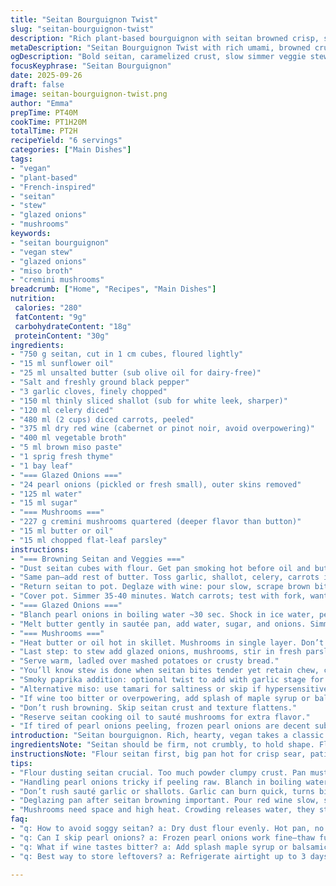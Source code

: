 ```yaml
---
title: "Seitan Bourguignon Twist"
slug: "seitan-bourguignon-twist"
description: "Rich plant-based bourguignon with seitan browned crisp, slow-simmered in red wine, veggie broth, and miso. Sweet glazed pearl onions, sautéed mushrooms, herbs. Adjusted veggie cuts, added smoked paprika for depth. Classic technique with flexible prep times centered on look and feel. Replace white leek with shallot for sharper punch. Highlights tactile cues like seitan crust, carrot softness, glazed onions translucent sheen, and mushroom brow sizzling. Handles common slip-ups: too bitter wine, stuck seitan. A hearty, plant-forward stew balancing savory umami and acid, layered textures in every bite."
metaDescription: "Seitan Bourguignon Twist with rich umami, browned crust seitan, slow-simmered carrots, glazed pearl onions, mushrooms, and smoky paprika depth in French-inspired style."
ogDescription: "Bold seitan, caramelized crust, slow simmer veggie stew with glazed onions, mushrooms, miso umami. Sharp shallots, smoky paprika tweak for layered savory punch."
focusKeyphrase: "Seitan Bourguignon"
date: 2025-09-26
draft: false
image: seitan-bourguignon-twist.png
author: "Emma"
prepTime: PT40M
cookTime: PT1H20M
totalTime: PT2H
recipeYield: "6 servings"
categories: ["Main Dishes"]
tags:
- "vegan"
- "plant-based"
- "French-inspired"
- "seitan"
- "stew"
- "glazed onions"
- "mushrooms"
keywords:
- "seitan bourguignon"
- "vegan stew"
- "glazed onions"
- "miso broth"
- "cremini mushrooms"
breadcrumb: ["Home", "Recipes", "Main Dishes"]
nutrition: 
 calories: "280"
 fatContent: "9g"
 carbohydrateContent: "18g"
 proteinContent: "30g"
ingredients:
- "750 g seitan, cut in 1 cm cubes, floured lightly"
- "15 ml sunflower oil"
- "25 ml unsalted butter (sub olive oil for dairy-free)"
- "Salt and freshly ground black pepper"
- "3 garlic cloves, finely chopped"
- "150 ml thinly sliced shallot (sub for white leek, sharper)"
- "120 ml celery diced"
- "480 ml (2 cups) diced carrots, peeled"
- "375 ml dry red wine (cabernet or pinot noir, avoid overpowering)"
- "400 ml vegetable broth"
- "5 ml brown miso paste"
- "1 sprig fresh thyme"
- "1 bay leaf"
- "=== Glazed Onions ==="
- "24 pearl onions (pickled or fresh small), outer skins removed"
- "125 ml water"
- "15 ml sugar"
- "=== Mushrooms ==="
- "227 g cremini mushrooms quartered (deeper flavor than button)"
- "15 ml butter or oil"
- "15 ml chopped flat-leaf parsley"
instructions:
- "=== Browning Seitan and Veggies ==="
- "Dust seitan cubes with flour. Get pan smoking hot before oil and butter in. Aim for even browning; no overcrowding or it steams. Crisp crust signals flavor locked in. Salt and pepper here—season early to draw moisture and also flavor the crust. When seitan’s golden and almost crunchy edges show, pull out. Rest to avoid soggy."
- "Same pan—add rest of butter. Toss garlic, shallot, celery, carrots in. Stir for 3-4 minutes. Smell has to open up, veggies softening. Salt and pepper at this stage enhances their natural sweetness. Watch garlic don’t burn, it turns bitter fast."
- "Return seitan to pot. Deglaze with wine: pour slow, scrape brown bits from bottom. That’s your base. Then broth, miso paste (stir till dissolved), thyme, bay leaf. Season again lightly; broth or wine vary in salt. Bring just to boil."
- "Cover pot. Simmer 35-40 minutes. Watch carrots; test with fork, want tender but not mushy. Stir occasionally to avoid sticking. Sauce will thicken slight, smell deepening, wine mellowing to soft tannins."
- "=== Glazed Onions ==="
- "Blanch pearl onions in boiling water ~30 sec. Shock in ice water, peel skins slip off easy. Small trick that saves time."
- "Melt butter gently in sautée pan, add water, sugar, and onions. Simmer on very low for 15-18 minutes until water evaporates and onions look translucent, shiny like little jewels. Salt and pepper here sharpen sweetness."
- "=== Mushrooms ==="
- "Heat butter or oil hot in skillet. Mushrooms in single layer. Don’t crowd—crowding releases water, they stew instead of brown. Salt once side is golden, flip carefully. Repeat until all browned nicely. Reserve."
- "Last step: to stew add glazed onions, mushrooms, stir in fresh parsley off heat. Stirring too long breaks texture."
- "Serve warm, ladled over mashed potatoes or crusty bread."
- "You’ll know stew is done when seitan bites tender yet retain chew, carrots yield without losing shape, and sauce is glossy without being watery or gluey."
- "Smoky paprika addition: optional twist to add with garlic stage for layered warmth. Use sparingly; a little goes a long way."
- "Alternative miso: use tamari for saltiness or skip if hypersensitive to soy. Adjust salt accordingly."
- "If wine too bitter or overpowering, add splash of maple syrup or balsamic vinegar to balance acid and round flavor."
- "Don’t rush browning. Skip seitan crust and texture flattens."
- "Reserve seitan cooking oil to sauté mushrooms for extra flavor."
- "If tired of pearl onions peeling, frozen pearl onions are decent substitute; thaw before glazing."
introduction: "Seitan bourguignon. Rich, hearty, vegan takes a classic meat dish and reboots it. Browning seitan is where magic sparks—gotta get that caramelized crust, else soggy stew lurks. Once liquid hits, it's a slow mellow ride, wine and miso doing a complex dance. Pearl onions? Skip skinning horror by blanching first. Mushrooms need sizzle, wait for that golden kiss. Time estimates only a guide; learn the signs: soft carrots not mush, shiny glaze on onions, thickened sauce coating spoon. Subtle tweaks I swear by: shallot for peppery lift, a touch of smoked paprika for warmth, because why not? Layer those flavors, push your usual limits."
ingredientsNote: "Seitan should be firm, not crumbly, to hold shape. Flour dusting key—too much—clumps, too little—no crust. Butter adds richness; substitute olive oil for dairy-free but expect less silk mouthfeel. White leek replaced by shallot; stronger aromatics, more bite. Carrots diced evenly to ensure uniform tenderness. Ready-for-use pearl onions save peeling madness, frozen pearls work too. Wine choice matters—avoid super tannic reds that mask subtle flavors. Mushroom choice directly affects depth; cremini preferred over button for earthiness. Miso paste adds rounded umami; brown miso preferred for complexity but white or red fine too. Salt judicious—brings out all flavors, but each component varies so test gradually."
instructionsNote: "Flour seitan first, big pan hot for crisp sear, patience is virtue here—avoid steam, crowding ruins texture. Layer seasoning early for depth. When sautéing veggies, listen for gentle sizzle, not frantic popping; garlic shouldn’t burn. Wine deglaze lifts extra flavor from fond; scraping bottom crucial. Simmer covered, stir to avoid sticking but gently—too rough breaks seitan. Carrot doneness tactile—soft yet holding shape, piercing with tip. Blanch pearl onions before peeling; keeps hands clean and speeds process. Glazing onions slow and low; rushing results in tough skins or bitter sugar burnt. Mushrooms—high heat and space = golden browning, release water equals soggy disaster. Finish dish by adding onions and mushrooms last to preserve textural contrast. Fresh parsley freshens and lifts heavy stew."
tips:
- "Flour dusting seitan crucial. Too much powder clumpy crust. Pan must be hot, almost smoking. Oil and butter mix for browning richness. No crowding seitan cubes or they steam, lose crisp edges. The sizzle is your timer. Pull seitan when golden, edges almost crunchy but inside still chewy. Let rest or crust soggy, ruins texture entirely."
- "Handling pearl onions tricky if peeling raw. Blanch in boiling water thirty seconds then shock ice bath. Skins slip slippery off—less frustrating. Simmer onions gently in butter, water, sugar until water gone and onions look translucent, shiny, small jewels. Low heat needed. Salt at glazing stage sharpens sweetness balance. Rushing burns sugar, tough skins remain a problem."
- "Don’t rush sauté garlic or shallots. Garlic can burn quick, turns bitter, so keep gentle sizzle, garlic just softens. Shallot replaces leek here; sharper bite, stronger aromatics. Celery and carrots diced evenly for uniform tenderness—check carrots mid-simmer by fork; they should be tender but hold shape—no mush. Stir carefully, too vigorous breaks seitan texture."
- "Deglazing pan after seitan browning important. Pour red wine slow, scrape browned bits—fond is flavor base here. Use moderate tannin reds, cabernet or pinot noir but avoid bitter or overpowering varieties. If wine too harsh, splash maple syrup or balsamic vinegar to balance acid and round flavors quietly. Miso paste adds umami depth- brown preferred but tamari or skipping are valid options."
- "Mushrooms need space and high heat. Crowding releases water, they stew, no brown crust. Single layer in hot butter or oil. Salt when underside golden before flipping. Repeating browning batches intensifies flavor and prevents soggy mush. Reserve mushroom pan fat from seitan cooking for added depth. Fresh parsley stirred in off heat finishes with freshness and lifts heaviness."
faq:
- "q: How to avoid soggy seitan? a: Dry dust flour evenly. Hot pan, no crowding crucial. Listen for strong sizzle. Pull when golden edges appear. Rest seitan cubes off heat. Moisture off seitan surface kills crust, so dry cubes before flouring."
- "q: Can I skip pearl onions? a: Frozen pearl onions work fine—thaw fully before glazing else water ruins glaze. Otherwise small shallots diced finer but lacks texture punch. Peeled fresh onions blanch to speed skins off, helps hands stay clean, less peeling hassle."
- "q: What if wine tastes bitter? a: Add splash maple syrup or balsamic vinegar. Balances harsh acid, rounds flavor softly. Avoid overly tannic red wines from start. Can substitute with veggie broth if no alcohol, but loses some sharpness. Taste test early before adding broth fully."
- "q: Best way to store leftovers? a: Refrigerate airtight up to 3 days. Reheat slowly on low heat to avoid seitan drying out. Freeze in sealed containers up to 2 months. Thaw overnight in fridge to maintain texture. Avoid microwave reheating too aggressively, breaks sauce gloss and crust texture."

---
```

